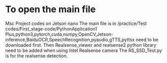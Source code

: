 # To open the main file
Msc Project codes on Jetson nano
The main file is in /practice/Test codes/First_stage-code/PythonApplication1
Plus,python3,pytorch,cuda,numpy,OpenCV,Jetson-inference,BaiduOCR,SpeechRecognition,pyaudio,gTTS,pyttsx need to be downloaded first.
Then Realsense_viewer and realsense2 python library need to be added when using Intel Realsense camera 
The RS_SSD_Test.py is for the realsense detection.
